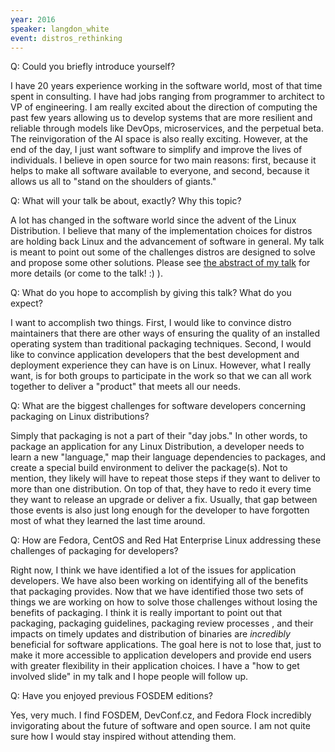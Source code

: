 ```yaml
---
year: 2016
speaker: langdon_white 
event: distros_rethinking
---
```


Q: Could you briefly introduce yourself? 

I have 20 years experience working in the software world, most of that time spent in consulting. I have had jobs ranging from programmer to architect to VP of engineering. I am really excited about the direction of computing the past few years allowing us to develop systems that are more resilient and reliable through models like DevOps, microservices, and the perpetual beta. The reinvigoration of the AI space is also really exciting. However, at the end of the day, I just want software to simplify and improve the lives of individuals. I believe in open source for two main reasons: first, because it helps to make all software available to everyone, and second, because it allows us all to "stand on the shoulders of giants."

Q: What will your talk be about, exactly? Why this topic?

A lot has changed in the software world since the advent of the Linux Distribution. I believe that many of the implementation choices for distros are holding back Linux and the advancement of software in general. My talk is meant to point out some of the challenges distros are designed to solve and propose some other solutions. Please see [the abstract of my talk](https://fosdem.org/2016/schedule/event/distros_rethinking/) for more details (or come to the talk! :) ).

Q: What do you hope to accomplish by giving this talk? What do you expect?

I want to accomplish two things. First, I would like to convince distro maintainers that there are other ways of ensuring the quality of an installed operating system than traditional packaging techniques. Second, I would like to convince application developers that the best development and deployment experience they can have is on Linux. However, what I really want, is for both groups to participate in the work so that we can all work together to deliver a "product" that meets all our needs.

Q: What are the biggest challenges for software developers concerning packaging on Linux distributions?

Simply that packaging is not a part of their "day jobs." In other words, to package an application for any Linux Distribution, a developer needs to learn a new "language," map their language dependencies to packages, and create a special build environment to deliver the package(s). Not to mention, they likely will have to repeat those steps if they want to deliver to more than one distribution. On top of that, they have to redo it every time they want to release an upgrade or deliver a fix. Usually, that gap between those events is also just long enough for the developer to have forgotten most of what they learned the last time around.

Q: How are Fedora, CentOS and Red Hat Enterprise Linux addressing these challenges of packaging for developers?

Right now, I think we have identified a lot of the issues for application developers. We have also been working on identifying all of the benefits that packaging provides. Now that we have identified those two sets of things we are working on how to solve those challenges without losing the benefits of packaging. I think it is really important to point out that packaging, packaging guidelines, packaging review processes , and their impacts on timely updates and distribution of binaries are *incredibly* beneficial for software applications. The goal here is not to lose that, just to make it more accessible to application developers and provide end users with greater flexibility in their application choices. I have a "how to get involved slide" in my talk and I hope people will follow up.

Q: Have you enjoyed previous FOSDEM editions?

Yes, very much. I find FOSDEM, DevConf.cz, and Fedora Flock incredibly invigorating about the future of software and open source. I am not quite sure how I would stay inspired without attending them.
